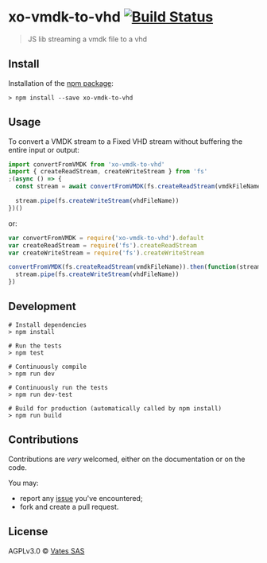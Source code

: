 # xo-vmdk-to-vhd [![Build Status](https://travis-ci.org/vatesfr/xen-orchestra.png?branch=master)](https://travis-ci.org/vatesfr/xen-orchestra)

> JS lib streaming a vmdk file to a vhd

## Install

Installation of the [npm package](https://npmjs.org/package/xo-vmdk-to-vhd):

```
> npm install --save xo-vmdk-to-vhd
```

## Usage

To convert a VMDK stream to a Fixed VHD stream without buffering the entire input or output:

```js
import convertFromVMDK from 'xo-vmdk-to-vhd'
import { createReadStream, createWriteStream } from 'fs'
;(async () => {
  const stream = await convertFromVMDK(fs.createReadStream(vmdkFileName))

  stream.pipe(fs.createWriteStream(vhdFileName))
})()
```

or:

```js
var convertFromVMDK = require('xo-vmdk-to-vhd').default
var createReadStream = require('fs').createReadStream
var createWriteStream = require('fs').createWriteStream

convertFromVMDK(fs.createReadStream(vmdkFileName)).then(function(stream) {
  stream.pipe(fs.createWriteStream(vhdFileName))
})
```

## Development

```
# Install dependencies
> npm install

# Run the tests
> npm test

# Continuously compile
> npm run dev

# Continuously run the tests
> npm run dev-test

# Build for production (automatically called by npm install)
> npm run build
```

## Contributions

Contributions are _very_ welcomed, either on the documentation or on
the code.

You may:

- report any [issue](https://github.com/vatesfr/xen-orchestra/issues/)
  you've encountered;
- fork and create a pull request.

## License

AGPLv3.0 © [Vates SAS](https://vates.fr)
